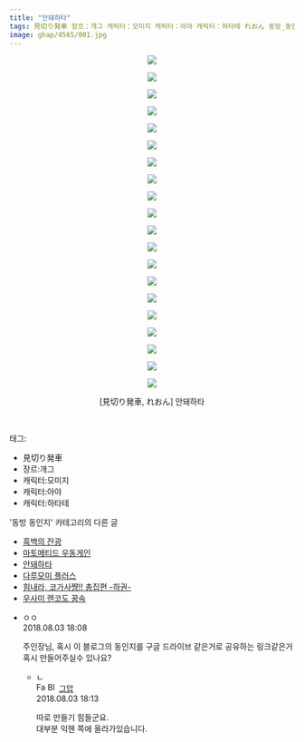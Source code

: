 ```yaml
---
title: "안돼하타"
tags: 見切り発車 장르：개그 캐릭터：모미지 캐릭터：아야 캐릭터：하타테 れおん 동방_동인지
image: ghap/4565/001.jpg
---
```

<div class="article">
<p style="text-align: center; clear: none; float: none;"><img src="{{ site.nasurl }}/ghap/4565/001.jpg"/></p>
<p style="text-align: center; clear: none; float: none;"><img src="{{ site.nasurl }}/ghap/4565/002.jpg"/></p>
<p style="text-align: center; clear: none; float: none;"><img src="{{ site.nasurl }}/ghap/4565/003.jpg"/></p>
<p style="text-align: center; clear: none; float: none;"><img src="{{ site.nasurl }}/ghap/4565/004.jpg"/></p>
<p style="text-align: center; clear: none; float: none;"><img src="{{ site.nasurl }}/ghap/4565/005.jpg"/></p>
<p style="text-align: center; clear: none; float: none;"><img src="{{ site.nasurl }}/ghap/4565/006.jpg"/></p>
<p style="text-align: center; clear: none; float: none;"><img src="{{ site.nasurl }}/ghap/4565/007.jpg"/></p>
<p style="text-align: center; clear: none; float: none;"><img src="{{ site.nasurl }}/ghap/4565/008.jpg"/></p>
<p style="text-align: center; clear: none; float: none;"><img src="{{ site.nasurl }}/ghap/4565/009.jpg"/></p>
<p style="text-align: center; clear: none; float: none;"><img src="{{ site.nasurl }}/ghap/4565/010.jpg"/></p>
<p style="text-align: center; clear: none; float: none;"><img src="{{ site.nasurl }}/ghap/4565/011.jpg"/></p>
<p style="text-align: center; clear: none; float: none;"><img src="{{ site.nasurl }}/ghap/4565/012.jpg"/></p>
<p style="text-align: center; clear: none; float: none;"><img src="{{ site.nasurl }}/ghap/4565/013.jpg"/></p>
<p style="text-align: center; clear: none; float: none;"><img src="{{ site.nasurl }}/ghap/4565/014.jpg"/></p>
<p style="text-align: center; clear: none; float: none;"><img src="{{ site.nasurl }}/ghap/4565/015.jpg"/></p>
<p style="text-align: center; clear: none; float: none;"><img src="{{ site.nasurl }}/ghap/4565/016.jpg"/></p>
<p style="text-align: center; clear: none; float: none;"><img src="{{ site.nasurl }}/ghap/4565/017.jpg"/></p>
<p style="text-align: center; clear: none; float: none;"><img src="{{ site.nasurl }}/ghap/4565/018.jpg"/></p>
<p style="text-align: center; clear: none; float: none;"><img src="{{ site.nasurl }}/ghap/4565/019.jpg"/></p>
<p style="text-align: center; clear: none; float: none;"><img src="{{ site.nasurl }}/ghap/4565/020.jpg"/></p>
<p style="text-align: center; clear: none; float: none;">[見切り発車, れおん] 안돼하타</p>
<p><br/></p>
</div><div class="tagTrail">
<p>태그: </p>
<ul>
<li>見切り発車</li>
<li>장르:개그</li>
<li>캐릭터:모미지</li>
<li>캐릭터:아야</li>
<li>캐릭터:하타테</li>
</ul>
</div><div class="another">
<p>'동방 동인지' 카테고리의 다른 글</p>
<ul>
<li><a href="/2018-08-03-ghap_4568">흑백의 잔광</a></li>
<li><a href="/2018-08-03-ghap_4567">마토메티드 우동게인</a></li>
<li><a href="/2018-08-02-ghap_4565">안돼하타</a></li>
<li><a href="/2018-08-02-ghap_4564">다루모미 플러스</a></li>
<li><a href="/2018-07-30-ghap_4557">힘내라, 코가사쨩!! 총집편 -하권-</a></li>
<li><a href="/2018-07-30-ghap_4556">우사미 렌코도 꿈속</a></li>
</ul>
</div><div class="cb_module cb_fluid">
<div class="cb_wrt cb_profile">
<div class="comment">
<ul>
<li class="cb_thumb_off" id="comment15300032">
<div class="cb_comment_area">
<div class="cb_info_area">
<div class="cb_section">
<span class="cb_nick_name">ㅇㅇ</span>
</div>
<div class="cb_section">
<span class="cb_date">2018.08.03 18:08 </span>
</div>
</div>
<div class="cb_dsc_comment">
<p class="cb_dsc">
											주인장님, 혹시 이 블로그의 동인지를 구글 드라이브 같은거로 공유하는 링크같은거 혹시 만들어주실수 있나요?
										</p>
</div>
<ul>
<li class="cb_thumb_off" id="comment15300038">
<span class="cb_bu_subnode">ㄴ</span>
<div class="cb_comment_area">
<div class="cb_info_area">
<div class="cb_section">
<span class="cb_nick_name"><img alt="Favicon of https://ghaptouhou.tistory.com" height="16" onerror="this.onerror=null;this.parentNode.removeChild(this)" src="https://ghaptouhou.tistory.com/favicon.ico" width="16"/> <img alt="BlogIcon" height="16" onerror="this.parentNode.removeChild(this)" src="https://ghaptouhou.tistory.com/index.gif" width="16"/> <a href="https://ghaptouhou.tistory.com" onclick="return openLinkInNewWindow(this)"> 그압</a><span class="tistoryProfileLayerTrigger" onclick='TistoryProfile.show(event, this, {"title":"\uc800\uae30 \uc774\uac70 \ub098\uc911\uc5d0 \uc218\uc815 \uac00\ub2a5\ud558\ub098\uc694","url":"https:\/\/ghap.tistory.com","nickname":"\uadf8\uc555","items":[]}); return false;'></span></span>
</div>
<div class="cb_section">
<span class="cb_date">2018.08.03 18:13 </span>
</div>
</div>
<div class="cb_dsc_comment">
<p class="cb_dsc">
																따로 만들기 힘들군요.<br/>
대부분 익헨 쪽에 올라가있습니다.
															</p>
</div>
</div>
</li>
</ul>
</div></li>
</ul>
</div>
</div><!-- commentList close -->
</div>